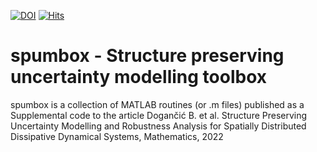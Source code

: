 [![DOI](https://zenodo.org/badge/486941432.svg)](https://zenodo.org/badge/latestdoi/486941432) [![Hits](https://hits.seeyoufarm.com/api/count/incr/badge.svg?url=https%3A%2F%2Fgithub.com%2Fbruno-dogancic%2Fspumbox&count_bg=%2379C83D&title_bg=%23555555&icon=github.svg&icon_color=%23E7E7E7&title=spumbox+hits&edge_flat=false)](https://hits.seeyoufarm.com)

# spumbox - Structure preserving uncertainty modelling toolbox
spumbox is a collection of MATLAB routines (or .m files) published as a Supplemental code to the article Dogančić B. et al. Structure Preserving Uncertainty Modelling and Robustness Analysis for Spatially Distributed Dissipative Dynamical Systems, Mathematics, 2022
